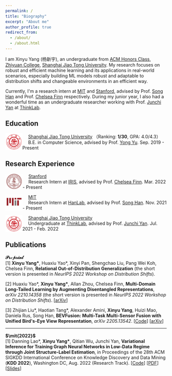 ```yaml
---
permalink: /
title: "Biography"
excerpt: "About me"
author_profile: true
redirect_from: 
  - /about/
  - /about.html
---
```


I am Xinyu Yang (杨新宇), an undergraduate from [ACM Honors Class](https://acm.sjtu.edu.cn/home), [Zhiyuan College](http://zhiyuan.sjtu.edu.cn/), [Shanghai Jiao Tong University](https://en.sjtu.edu.cn/). My research focuses on robust and efficient machine learning and its applications in real-world scenarios, especially building ML models robust and adaptable to distribution shifts and changeable environments in an efficient way. 

Currently, I'm a research intern at [MIT](https://www.mit.edu/) and [Stanford](https://www.stanford.edu/), advised by Prof. [Song Han](https://songhan.mit.edu/) and Prof. [Chelsea Finn](https://ai.stanford.edu/~cbfinn/) respectively. During my junior year, I also had a wonderful time as an undergraduate researcher working with Prof. [Junchi Yan](https://thinklab.sjtu.edu.cn/) at [ThinkLab](https://thinklab.sjtu.edu.cn/).  


## Education

<img src="../images/sjtu.png" alt="sjtu" style="zoom:9%; float: left" />&emsp; [Shanghai Jiao Tong University](http://en.sjtu.edu.cn/) （Ranking: **1/30**, GPA: 4.0/4.3）   
&emsp; B.E. in Computer Science, advised by Prof. [Yong Yu](http://www.cs.sjtu.edu.cn/en/PeopleDetail.aspx?id=140). Sep. 2019 - Present

## Research Experience

<img src="../images/stanford3.png" alt="stanford" style="zoom:11.4%; float: left" />&emsp; [Stanford](https://www.stanford.edu/)  
&emsp; Research Intern at [IRIS](https://irislab.stanford.edu/), advised by Prof. [Chelsea Finn](https://ai.stanford.edu/~cbfinn/). Mar. 2022 - Present

<img src="../images/mit2.png" alt="mit" style="zoom:9%; float: left" />&emsp; [MIT](https://www.mit.edu/)  
&emsp; Research Intern at [HanLab](https://hanlab.mit.edu/), advised by Prof. [Song Han](https://songhan.mit.edu/). Nov. 2021 - Present

<img src="../images/sjtu.png" alt="sjtu" style="zoom:9%; float: left" />&emsp; [Shanghai Jiao Tong University](http://en.sjtu.edu.cn/)  
&emsp; Undergraduate at [ThinkLab](https://thinklab.sjtu.edu.cn/), advised by Prof. [Junchi Yan](https://thinklab.sjtu.edu.cn/). Jul. 2021 - Feb. 2022

## Publications

**$\mathcal{Preprint}$**  
[1] **Xinyu Yang\***, Huaxiu Yao\*, Xinyi Pan, Shengchao Liu, Pang Wei Koh, Chelsea Finn, **Relational Out‑of‑Distribution Generalization** (the short version is presented in *NeurIPS 2022 Workshop on Distribution Shifts*). 

[2] Huaxiu Yao\*, **Xinyu Yang\***, Allan Zhou, Chelsea Finn, **Multi-Domain Long-Tailed Learning by Augmenting Disentangled Representations**, *arXiv 2210.14358* (the short version is presented in *NeurIPS 2022 Workshop on Distribution Shifts*). [[arXiv](https://arxiv.org/abs/2210.14358)]

[3] Zhijian Liu\*, Haotian Tang\*, Alexander Amini, **Xinyu Yang**, Huizi Mao, Daniela Rus, Song Han, **BEVFusion: Multi-Task Multi-Sensor Fusion with Unified Bird's-Eye View Representation**, *arXiv 2205.13542*. [[Code](https://github.com/mit-han-lab/bevfusion)] [[arXiv](https://arxiv.org/abs/2205.13542)]  

***

**$\mit{2022}$**    
[1] Danning Lao\*, **Xinyu Yang\***, Qitian Wu, Junchi Yan, **Variational Inference for Training Graph Neural Networks in Low-Data Regime through Joint Structure-Label Estimation**, in Proceedings of the 28th ACM SIGKDD International Conference on Knowledge Discovery and Data Mining (**KDD 2022**), Washington DC, Aug. 2022 (Research Track). [[Code](https://github.com/Thinklab-SJTU/WSGNN)] [[PDF](https://arxiv.org/abs/2205.13542)] [[Slides](https://arxiv.org/abs/2205.13542)] 
